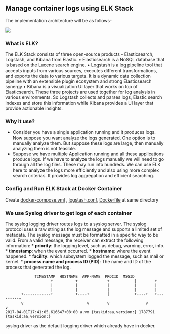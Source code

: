 ## Manage container logs using ELK Stack

The implementation architecture will be as follows-

![](https://github.com/dipakongit/devops_doc/blob/main/docker/images/elk1.png)

### What is ELK?

The ELK Stack consists of three open-source products - Elasticsearch, Logstash, and Kibana from Elastic. 
    • Elasticsearch is a NoSQL database that is based on the Lucene search engine. 
    • Logstash is a log pipeline tool that accepts inputs from various sources, executes different transformations, and exports the data to various targets. It is a dynamic data collection pipeline with an extensible plugin ecosystem and strong Elasticsearch synergy 
    • Kibana is a visualization UI layer that works on top of Elasticsearch. 
These three projects are used together for log analysis in various environments. So Logstash collects and parses logs, Elastic search indexes and store this information while Kibana provides a UI layer that provide actionable insights.

### Why it use?

  * Consider you have a single application running and it produces logs. Now suppose you want analyze the logs generated. One option is to manually analyze them. But suppose these logs are large, then manually analyzing them is not feasible. 
  * Suppose we have multiple Application running and all these applications produce logs. If we have to analyze the logs manually we will need to go through all the log files. These may run into hundreds. 
  We can use ELK here to analyze the logs more efficiently and also using more complex search criterias. It provides log aggregation and efficient searching. 
  
### Config and Run ELK Stack at Docker Container

Create [docker-compose.yml](https://github.com/dipakongit/devops_doc/blob/main/docker/manage%20container%20logs%20using%20elk/docker-compose.yml) , 
[logstash.conf](https://github.com/dipakongit/devops_doc/blob/main/docker/manage%20container%20logs%20using%20elk/logstash.conf), 
[Dockerfile](https://github.com/dipakongit/devops_doc/blob/main/docker/manage%20container%20logs%20using%20elk/Dockerfile) at same directory 

### We use Syslog driver to get logs of each container

The syslog logging driver routes logs to a syslog server. The syslog protocol uses a raw string as the log message and supports a limited set of metadata. The syslog message must be formatted in a specific way to be valid. From a valid message, the receiver can extract the following information:
    * **priority**: the logging level, such as debug, warning, error, info. 
    * **timestamp**: when the event occurred. 
    * **hostname**: where the event happened. 
    * **facility**: which subsystem logged the message, such as mail or kernel. 
    * **process name and process ID (PID)**: The name and ID of the process that generated the log. 

```
             TIMESTAMP  HOSTNAME  APP-NAME  PROCID  MSGID
                    +          +             +           |        +
                    |          |             |           |        |
                    |          |             |           |        |
       +------------+          +----+        |           +----+   +---------+
       v                            v        v                v             v
2017-04-01T17:41:05.616647+08:00 a.vm {taskid:aa,version:} 1787791 {taskid:aa,version:}
```
syslog driver as the default logging driver which already have in docker. 
